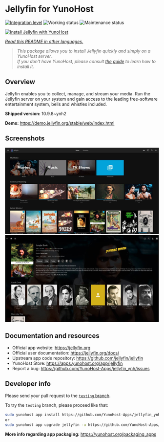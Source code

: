 <!--
N.B.: This README was automatically generated by <https://github.com/YunoHost/apps/tree/master/tools/readme_generator>
It shall NOT be edited by hand.
-->

# Jellyfin for YunoHost

[![Integration level](https://dash.yunohost.org/integration/jellyfin.svg)](https://ci-apps.yunohost.org/ci/apps/jellyfin/) ![Working status](https://ci-apps.yunohost.org/ci/badges/jellyfin.status.svg) ![Maintenance status](https://ci-apps.yunohost.org/ci/badges/jellyfin.maintain.svg)

[![Install Jellyfin with YunoHost](https://install-app.yunohost.org/install-with-yunohost.svg)](https://install-app.yunohost.org/?app=jellyfin)

*[Read this README in other languages.](./ALL_README.md)*

> *This package allows you to install Jellyfin quickly and simply on a YunoHost server.*  
> *If you don't have YunoHost, please consult [the guide](https://yunohost.org/install) to learn how to install it.*

## Overview

Jellyfin enables you to collect, manage, and stream your media. Run the Jellyfin server on your system and gain access to the leading free-software entertainment system, bells and whistles included.


**Shipped version:** 10.9.8~ynh2

**Demo:** <https://demo.jellyfin.org/stable/web/index.html>

## Screenshots

![Screenshot of Jellyfin](./doc/screenshots/jellyfin-1.jpg)
![Screenshot of Jellyfin](./doc/screenshots/jellyfin-2.jpg)

## Documentation and resources

- Official app website: <https://jellyfin.org>
- Official user documentation: <https://jellyfin.org/docs/>
- Upstream app code repository: <https://github.com/jellyfin/jellyfin>
- YunoHost Store: <https://apps.yunohost.org/app/jellyfin>
- Report a bug: <https://github.com/YunoHost-Apps/jellyfin_ynh/issues>

## Developer info

Please send your pull request to the [`testing` branch](https://github.com/YunoHost-Apps/jellyfin_ynh/tree/testing).

To try the `testing` branch, please proceed like that:

```bash
sudo yunohost app install https://github.com/YunoHost-Apps/jellyfin_ynh/tree/testing --debug
or
sudo yunohost app upgrade jellyfin -u https://github.com/YunoHost-Apps/jellyfin_ynh/tree/testing --debug
```

**More info regarding app packaging:** <https://yunohost.org/packaging_apps>
